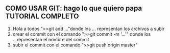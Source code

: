 
## COMO USAR GIT: hago lo que quiero papa TUTORIAL COMPLETO

1. Hola a todos
">>git add ..."donde los ... representan los archivos a subir
2. crear el commit con el comando ">>git commit -m '...'" donde los ...representan el nombre del commit
3. subir el commit con el comando ">>git push origin master"